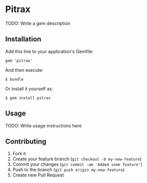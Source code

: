 # Pitrax

TODO: Write a gem description

## Installation

Add this line to your application's Gemfile:

    gem 'pitrax'

And then execute:

    $ bundle

Or install it yourself as:

    $ gem install pitrax

## Usage

TODO: Write usage instructions here

## Contributing

1. Fork it
2. Create your feature branch (`git checkout -b my-new-feature`)
3. Commit your changes (`git commit -am 'Added some feature'`)
4. Push to the branch (`git push origin my-new-feature`)
5. Create new Pull Request

